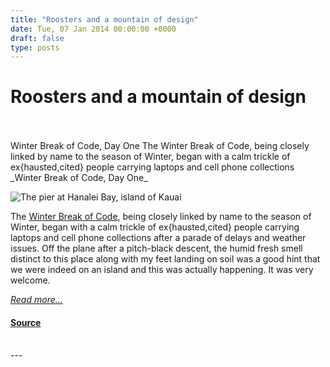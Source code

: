 ```yaml
---
title: "Roosters and a mountain of design"
date: Tue, 07 Jan 2014 00:00:00 +0000
draft: false
type: posts
---
```

# Roosters and a mountain of design

<br/>

<br/>
 Winter Break of Code, Day One The Winter Break of Code, being closely linked by name to the season of Winter, began with a calm trickle of ex{hausted,cited} people carrying laptops and cell phone collections
<br/>
_Winter Break of Code, Day One_

![The pier at Hanalei Bay, island of Kauai](/blog/images/jake-wboc-pier.jpg)

The [Winter Break of Code](/blog/winter-break-of-code), being closely linked by name to the season of Winter, began with a calm trickle of ex{hausted,cited} people carrying laptops and cell phone collections after a parade of delays and weather issues. Off the plane after a pitch-black descent, the humid fresh smell distinct to this place along with my feet landing on soil was a good hint that we were indeed on an island and this was actually happening. It was very welcome.

[_Read more..._](https://signal.org/blog/roosters-and-a-mountain-of-design/)

#### [Source](https://signal.org/blog/roosters-and-a-mountain-of-design/)

<br/>
---
